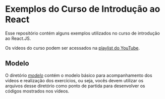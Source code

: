# Exemplos do Curso de Introdução ao React

Esse repositório contém alguns exemplos utilizados no curso de introdução ao React.JS.

Os vídeos do curso podem ser acessados na [playlist do YouTube](https://www.youtube.com/watch?v=APmvZ3Y3hNo&list=PLvvWKco2jX6D2T9xDq2v2-_z2_CTtBRHB).

## Modelo

O diretório [*modelo*](https://github.com/ifsp-caraguatatuba/react-intro/tree/main/modelo) contém o modelo básico para acompanhamento dos vídeos e realização dos
exercícios, ou seja, vocês devem utilizar os arquivos desse diretório como ponto de partida para
desenvolver os códigos mostrados nos vídeos.
